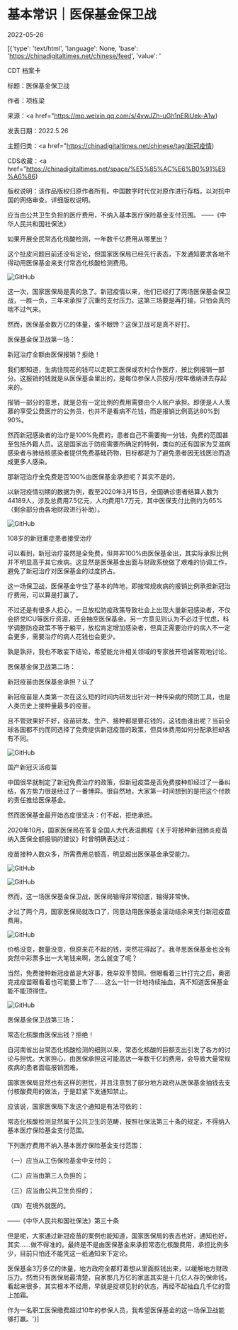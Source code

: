 # 基本常识｜医保基金保卫战

2022-05-26

[{'type': 'text/html', 'language': None, 'base': 'https://chinadigitaltimes.net/chinese/feed', 'value': '

CDT 档案卡

标题：医保基金保卫战

作者：项栋梁

来源：<a href="https://mp.weixin.qq.com/s/4vwJZh-uGh1nERiUek-A1w)

发表日期：2022.5.26

主题归类：<a href="https://chinadigitaltimes.net/chinese/tag/新冠疫情)

CDS收藏：<a href="https://chinadigitaltimes.net/space/%E5%85%AC%E6%B0%91%E9%A6%86)

版权说明：该作品版权归原作者所有。中国数字时代仅对原作进行存档，以对抗中国的网络审查。详细版权说明。







应当由公共卫生负担的医疗费用，不纳入基本医疗保险基金支付范围。 ——《中华人民共和国社保法》



如果开展全民常态化核酸检测，一年数千亿费用从哪里出？

这个扯皮问题目前还没有定论，但国家医保局已经先行表态，下发通知要求各地不得动用医保基金来支付常态化核酸检测费用。

![GitHub](https://chinadigitaltimes.net/chinese/files/2022/05/post-682149-628f80bf9462b.png)

这一次，国家医保局是真的急了。新冠疫情以来，他们已经打了两场医保基金保卫战，一胜一负，三年来承担了沉重的支付压力。这第三场要是再打输，只怕会真的喘不过气来。

然而，医保基金数万亿的体量，谁不眼馋？这保卫战可是真不好打。

医保基金保卫战第一场：

新冠治疗全额由医保报销？拒绝！

我们都知道，生病住院花的钱可以走职工医保或农村合作医疗，按比例报销一部分。这报销的钱就是从医保基金里出的，是每位参保人员按月/按年缴纳进去存起来的。

报销一部分的意思，就是总有一定比例的费用需要由个人账户承担。即便是人人羡慕的享受公费医疗的公务员，也并不是看病不花钱，而是报销比例高达80%到90%。

然而新冠感染者的治疗是100%免费的，患者自己不需要掏一分钱，免费的范围甚至包括外籍人员。这是国家出于防疫需要所确定的特例，类似的还有国家为艾滋病感染者与肺结核感染者提供免费基础药物，目标都是为了避免患者因无钱医治而造成更多人感染。

那新冠治疗全免费是否100%由医保基金承担呢？其实不是的。

以新冠疫情初期的数据为例，截至2020年3月15日，全国确诊患者结算人数为44189人，涉及总费用7.5亿元，人均费用1.7万元，其中医保支付比例约为65%（剩余部分由各地财政进行补助）。

![GitHub](https://chinadigitaltimes.net/chinese/files/2022/05/image-1653570008950.png)

108岁的新冠重症患者接受治疗

可以看到，新冠治疗虽然是全免费，但并非100%由医保基金出，其实际承担比例并不明显高于其它疾病。这显然是医保基金出面与财政系统做了艰难的协调工作，避免了新冠治疗对医保基金的过度挤占。

这一场保卫战，医保基金守住了基本的阵地，即按常规疾病的报销比例承担新冠治疗费用，可以算是打赢了。

不过还是有很多人担心，一旦放松防疫政策导致社会上出现大量新冠感染者，不仅会挤兑ICU等医疗资源，还会抽空医保基金。另一方意见则认为不必过于忧虑，科学调整防疫政策不等于躺平，放松肯定增加感染者，但真正需要治疗的病人不一定会更多，需要治疗的病人花钱也会更少。

孰是孰非，我也不敢妄下结论，希望能允许相关领域的专家放开坦诚客观地讨论。

医保基金保卫战第二场：

新冠疫苗由医保基金承担？认了

新冠疫苗是人类第一次在这么短的时间内研发出针对一种传染病的预防工具，也是人类历史上接种量最多的疫苗。

且不管效果好不好，疫苗研发、生产、接种都是要花钱的，这钱由谁出呢？当前全球各国都不约而同选择了免费提供新冠疫苗的政策，但具体费用如何分配承担却各有不同。

![GitHub](https://chinadigitaltimes.net/chinese/files/2022/05/post-682149-628f80bfa5cf5.png)

国产新冠灭活疫苗

中国很早就制定了新冠免费治疗的政策，但新冠疫苗是否免费接种却经过了一番纠结，各方势力很是经过了一番博弈。很自然地，大家第一时间想到的是把这个付款的责任推给医保基金。

然而医保基金最开始态度很坚决：付不起，拒绝承担。

2020年10月，国家医保局在答复全国人大代表温鹏程《关于将接种新冠肺炎疫苗纳入医保全额报销的建议》时曾明确表达过：



疫苗接种人数众多，所需费用总额高，明显超出医保基金承受能力。



![GitHub](https://chinadigitaltimes.net/chinese/files/2022/05/post-682149-628f80bfae6b1.png)

![GitHub](https://chinadigitaltimes.net/chinese/files/2022/05/post-682149-628f80bfb9691.png)

然而，这一场医保基金保卫战，医保局输得非常彻底，输得非常快。

才过了两个月，国家医保局就改口了，同意动用医保基金滚动结余来支付新冠疫苗费用。

![GitHub](https://chinadigitaltimes.net/chinese/files/2022/05/post-682149-628f80bfc101c.)

价格没变，数量没变，但原来花不起的钱，突然花得起了。我寻思医保基金也没有突然中彩票多出一大笔钱来啊，怎么就变了呢？

当然，免费接种新冠疫苗是大好事，我举双手赞同。但眼看着三针打完之后，奥密克戎疫苗眼看着也可能要上市了……这么一针一针地持续抽血，真不知道医保基金能不能顶得住。

![GitHub](https://chinadigitaltimes.net/chinese/files/2022/05/post-682149-628f80bfcb9b9.)

医保基金保卫战第三场：

常态化核酸由医保出钱？拒绝！

自河南省出台常态化核酸检测的细则以来，常态化核酸的巨额支出引发了各方的讨论与担忧。大家担心，由医保承担这可能高达一年数千亿的费用，会导致大量常规疾病的患者面临报销困难。

国家医保局显然也有这样的担忧，并且注意到了部分地方政府从医保基金抽钱去支付核酸费用的做法，于是赶紧下发通知禁止。

应该说，国家医保局下发这个通知是有法可依的：

常态化核酸检测显然属于公共卫生的范畴，按照社保法第三十条的规定，不得纳入基本医疗保险基金支付范围。



下列医疗费用不纳入基本医疗保险基金支付范围：

（一）应当从工伤保险基金中支付的；

（二）应当由第三人负担的；

（三）应当由公共卫生负担的；

（四）在境外就医的。

——《中华人民共和国社保法》第三十条



但是呢，大家通过新冠疫苗的案例也能知道，国家医保局的表态也好，通知也好，其实……做不得准的。最终是不是由医保基金来承担常态化核酸费用，承担比例多少，目前只怕还不能凭这一纸通知来下定论。

医保基金3万多亿的体量，地方政府全都盯着想从里面抠钱出来，以缓解地方财政压力。然而只有医保局最清楚，自家那几万亿的家底其实是十几亿人存的保命钱，看起来很多，其实根本不经用，早就是捉襟见肘的状态，再经不起抽血几千亿的雪上加霜。

作为一名职工医保缴费超过10年的参保人员，我希望医保基金的这一场保卫战能够打赢。'}]